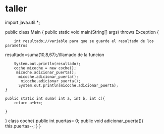 # taller
import java.util.*;

public class Main {
    public static void main(String[] args) throws Exception {
        
        int resultado;//variable para que se guarde el resultado de los parametros
   resultado=suma(10,8,67);//llamado de la funcion
      
        System.out.println(resultado);
        coche micoche = new coche();
         micoche.adicionar_puerta();
          micoche.adicionar_puerta();
           micoche.adicionar_puerta();
          System.out.println(micoche.adicionar_puerta);
    }
    
    public static int suma( int a, int b, int c){
        return a+b+c;
        
    }

    
}
 class coche{
     public int puertas= 0;
     public void adicionar_puerta(){
         this.puertas--;
     }
 }
